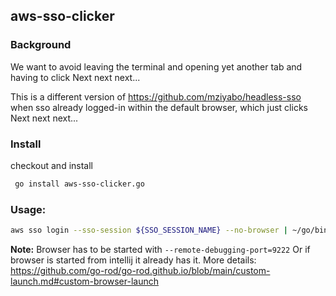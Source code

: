 ## aws-sso-clicker

### Background

We want to avoid leaving the terminal and opening yet another tab and having to click Next next next...

This is a different version of https://github.com/mziyabo/headless-sso when sso already logged-in 
within the default browser, which just clicks Next next next...

### Install

checkout and install
``` sh
 go install aws-sso-clicker.go
```

### Usage:

``` bash
aws sso login --sso-session ${SSO_SESSION_NAME} --no-browser | ~/go/bin/aws-sso-clicker
```


**Note:** Browser has to be started with `--remote-debugging-port=9222` 
Or if browser is started from intellij it already has it.
More details: https://github.com/go-rod/go-rod.github.io/blob/main/custom-launch.md#custom-browser-launch